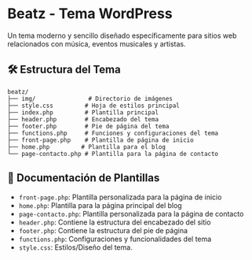 # Beatz - Tema WordPress

Un tema moderno y sencillo diseñado específicamente para sitios web relacionados con música, eventos musicales y artistas.
## 🛠️ Estructura del Tema
```
beatz/
├── img/               # Directorio de imágenes
├── style.css         # Hoja de estilos principal
├── index.php         # Plantilla principal
├── header.php        # Encabezado del tema
├── footer.php        # Pie de página del tema
├── functions.php     # Funciones y configuraciones del tema
├── front-page.php    # Plantilla de página de inicio
├── home.php         # Plantilla para el blog
└── page-contacto.php # Plantilla para la página de contacto
```
## 📝 Documentación de Plantillas

- `front-page.php`: Plantilla personalizada para la página de inicio
- `home.php`: Plantilla para la página principal del blog
- `page-contacto.php`: Plantilla personalizada para la página de contacto
- `header.php`: Contiene la estructura del encabezado del sitio
- `footer.php`: Contiene la estructura del pie de página
- `functions.php`: Configuraciones y funcionalidades del tema
- `style.css`: Estilos/Diseño del tema.
